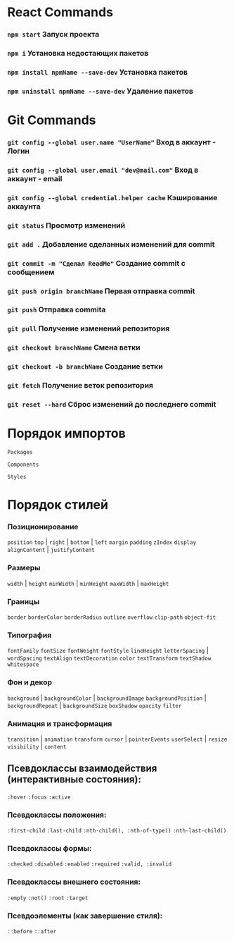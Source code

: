 # React Commands

### `npm start` Запуск проекта

### `npm i` Установка недостающих пакетов

### `npm install npmName --save-dev` Установка пакетов

### `npm uninstall npmName --save-dev` Удаление пакетов

# Git Commands

### `git config --global user.name "UserName"` Вход в аккаунт - Логин

### `git config --global user.email "dev@mail.com"` Вход в аккаунт - email

### `git config --global credential.helper cache` Кэширование аккаунта

### `git status` Просмотр изменений

### `git add .` Добавление сделанных изменений для commit

### `git commit -m "Сделал ReadMe"` Создание commit с сообщением

### `git push origin branchName` Первая отправка commit

### `git push` Отправка commita

### `git pull` Получение изменений репозитория

### `git checkout branchName` Смена ветки

### `git checkout -b branchName` Создание ветки

### `git fetch` Получение веток репозитория

### `git reset --hard` Сброс изменений до последнего commit

# Порядок импортов

`Packages`

`Components`

`Styles`

# Порядок стилей

### Позиционирование

`position`
`top` | `right` | `bottom` | `left`
`margin`
`padding`
`zIndex`
`display`
`alignContent` | `justifyContent`

### Размеры

`width` | `height`
`minWidth` | `minHeight`
`maxWidth` | `maxHeight`

### Границы

`border`
`borderColor`
`borderRadius`
`outline`
`overflow`
`clip-path`
`object-fit`

### Типография

`fontFamily`
`fontSize`
`fontWeight`
`fontStyle`
`lineHeight`
`letterSpacing` | `wordSpacing`
`textAlign`
`textDecoration`
`color`
`textTransform`
`textShadow`
`whitespace`

### Фон и декор

`background` | `backgroundColor` | `backgroundImage`
`backgroundPosition` | `backgroundRepeat` | `backgroundSize`
`boxShadow`
`opacity`
`filter`

### Анимация и трансформация

`transition` | `animation`
`transform`
`cursor` | `pointerEvents`
`userSelect` | `resize`
`visibility` | `content`

## Псевдоклассы взаимодействия (интерактивные состояния):

`:hover`
`:focus`
`:active`

### Псевдоклассы положения:

`:first-child`
`:last-child`
`:nth-child(), :nth-of-type()`
`:nth-last-child()`

### Псевдоклассы формы:

`:checked`
`:disabled`
`:enabled`
`:required`
`:valid, :invalid`

### Псевдоклассы внешнего состояния:

`:empty`
`:not()`
`:root`
`:target`

### Псевдоэлементы (как завершение стиля):

`::before`
`::after`
